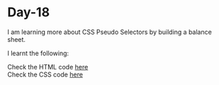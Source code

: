 # Day-18
I am learning more about CSS Pseudo Selectors by building a balance sheet.

I learnt the following:


Check the HTML code [here](./full-code.html)  
Check the CSS code [here](./full-code.css)
